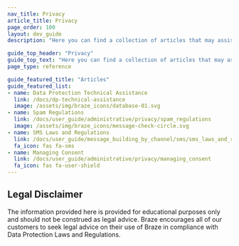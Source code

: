 ```yaml
---
nav_title: Privacy
article_title: Privacy
page_order: 100
layout: dev_guide
description: "Here you can find a collection of articles that may assist you in your use of Braze in compliance with applicable data protection laws and regulations."

guide_top_header: "Privacy"
guide_top_text: "Here you can find a collection of articles that may assist you in your use of Braze in compliance with applicable data protection laws and regulations."
page_type: reference

guide_featured_title: "Articles"
guide_featured_list:
- name: Data Protection Technical Assistance
  link: /docs/dp-technical-assistance
  image: /assets/img/braze_icons/database-01.svg
- name: Spam Regulations
  link: /docs/user_guide/administrative/privacy/spam_regulations
  image: /assets/img/braze_icons/message-check-circle.svg
- name: SMS Laws and Regulations
  link: /docs/user_guide/message_building_by_channel/sms/sms_laws_and_regulations
  fa_icon: fas fa-sms
- name: Managing Consent
  link: /docs/user_guide/administrative/privacy/managing_consent
  fa_icon: fas fa-user-shield
---
```


## Legal Disclaimer

The information provided here is provided for educational purposes only and should not be construed as legal advice. Braze encourages all of our customers to seek legal advice on their use of Braze in compliance with Data Protection Laws and Regulations.

<br><br>
